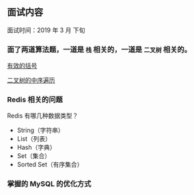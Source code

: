 ## 面试内容

面试时间：2019 年 3 月 下旬
 
### 面了两道算法题，一道是 `栈` 相关的，一道是 `二叉树` 相关的。

[有效的括号](https://leetcode-cn.com/problems/valid-parentheses/)

[二叉树的中序遍历](https://leetcode-cn.com/problems/binary-tree-inorder-traversal/)


### Redis 相关的问题
Redis 有哪几种数据类型？

* String（字符串）
* List（列表）
* Hash（字典）
* Set（集合）
* Sorted Set（有序集合）

### 掌握的 MySQL 的优化方式
